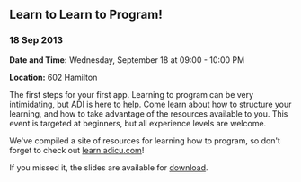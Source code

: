   

## Learn to Learn to Program!

### 18 Sep 2013

  **Date and Time:** Wednesday, September 18 at 09:00 - 10:00 PM

  **Location:** 602 Hamilton

The first steps for your first app.  Learning to program can be very intimidating, but ADI is here to help.  Come learn about how to structure your learning, and how to take advantage of the resources available to you.  This event is targeted at beginners, but all experience levels are welcome.

We've compiled a site of resources for learning how to program, so don't forget to check out 
	[learn.adicu.com](http://learn.adicu.com)!

If you missed it, the slides are available for [download](static/files/Learn-to-Learn-to-Program.pdf).

  
